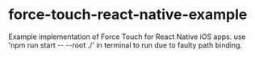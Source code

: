 # force-touch-react-native-example
Example implementation of Force Touch for React Native iOS apps.
use 'npm run start -- --root ./' in terminal to run due to faulty path binding.
